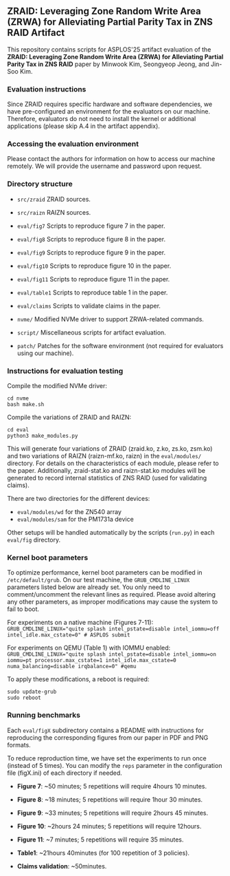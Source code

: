 ## ZRAID: Leveraging Zone Random Write Area (ZRWA) for Alleviating Partial Parity Tax in ZNS RAID Artifact 

This repository contains scripts for ASPLOS'25 artifact evaluation of the **ZRAID: Leveraging Zone Random Write Area (ZRWA) for Alleviating Partial Parity Tax in ZNS RAID** paper by Minwook Kim, Seongyeop Jeong, and Jin-Soo Kim.

### Evaluation instructions 

Since ZRAID requires specific hardware and software dependencies, we have pre-configured an environment for the evaluators on our machine. Therefore, evaluators do not need to install the kernel or additional applications (please skip A.4 in the artifact appendix).

### Accessing the evaluation environment

Please contact the authors for information on how to access our machine remotely. We will provide the username and password upon request.

### Directory structure 

* `src/zraid` ZRAID sources.
* `src/raizn` RAIZN sources.

* `eval/fig7` Scripts to reproduce figure 7 in the paper.
* `eval/fig8` Scripts to reproduce figure 8 in the paper.
* `eval/fig9` Scripts to reproduce figure 9 in the paper.
* `eval/fig10` Scripts to reproduce figure 10 in the paper.
* `eval/fig11` Scripts to reproduce figure 11 in the paper.
* `eval/table1` Scripts to reproduce table 1 in the paper.
* `eval/claims` Scripts to validate claims in the paper.

* `nvme/` Modified NVMe driver to support ZRWA-related commands.
* `script/` Miscellaneous scripts for artifact evaluation.
* `patch/` Patches for the software environment (not required for evaluators using our machine).

### Instructions for evaluation testing 

Compile the modified NVMe driver:
```
cd nvme
bash make.sh
```

Compile the variations of ZRAID and RAIZN:
```
cd eval
python3 make_modules.py
```

This will generate four variations of ZRAID (zraid.ko, z.ko, zs.ko, zsm.ko) and two variations of RAIZN (raizn-mf.ko, raizn) in the `eval/modules/` directory. For details on the characteristics of each module, please refer to the paper. Additionally, zraid-stat.ko and raizn-stat.ko modules will be generated to record internal statistics of ZNS RAID (used for validating claims).

There are two directories for the different devices:
* `eval/modules/wd` for the ZN540 array
* `eval/modules/sam` for the PM1731a device

Other setups will be handled automatically by the scripts (`run.py`) in each `eval/fig` directory.

### Kernel boot parameters
To optimize performance, kernel boot parameters can be modified in `/etc/default/grub`. On our test machine, the `GRUB_CMDLINE_LINUX` parameters listed below are already set. You only need to comment/uncomment the relevant lines as required. Please avoid altering any other parameters, as improper modifications may cause the system to fail to boot.

For experiments on a native machine (Figures 7-11):
`GRUB_CMDLINE_LINUX="quite splash intel_pstate=disable intel_iommu=off intel_idle.max_cstate=0" # ASPLOS submit`       

For experiments on QEMU (Table 1) with IOMMU enabled:
`GRUB_CMDLINE_LINUX="quite splash intel_pstate=disable intel_iommu=on iommu=pt processor.max_cstate=1 intel_idle.max_cstate=0 numa_balancing=disable irqbalance=0" #qemu`                                                

To apply these modifications, a reboot is required:
```
sudo update-grub
sudo reboot
```

### Running benchmarks 

Each `eval/figX` subdirectory contains a README with instructions for reproducing the corresponding figures from our paper in PDF and PNG formats.

To reduce reproduction time, we have set the experiments to run once (instead of 5 times). You can modify the `reps` parameter in the configuration file (figX.ini) of each directory if needed.

* **Figure 7**: ~50 minutes; 5 repetitions will require 4hours 10 minutes.
>
* **Figure 8**: ~18 minutes; 5 repetitions will require 1hour 30 minutes.
>
* **Figure 9**: ~33 minutes; 5 repetitions will require 2hours 45 minutes.
> 
* **Figure 10**: ~2hours 24 minutes; 5 repetitions will require 12hours.
> 
* **Figure 11**: ~7 minutes; 5 repetitions will require 35 minutes.
> 
* **Table1**: ~21hours 40minutes (for 100 repetition of 3 policies).
>
* **Claims validation**: ~50minutes.
